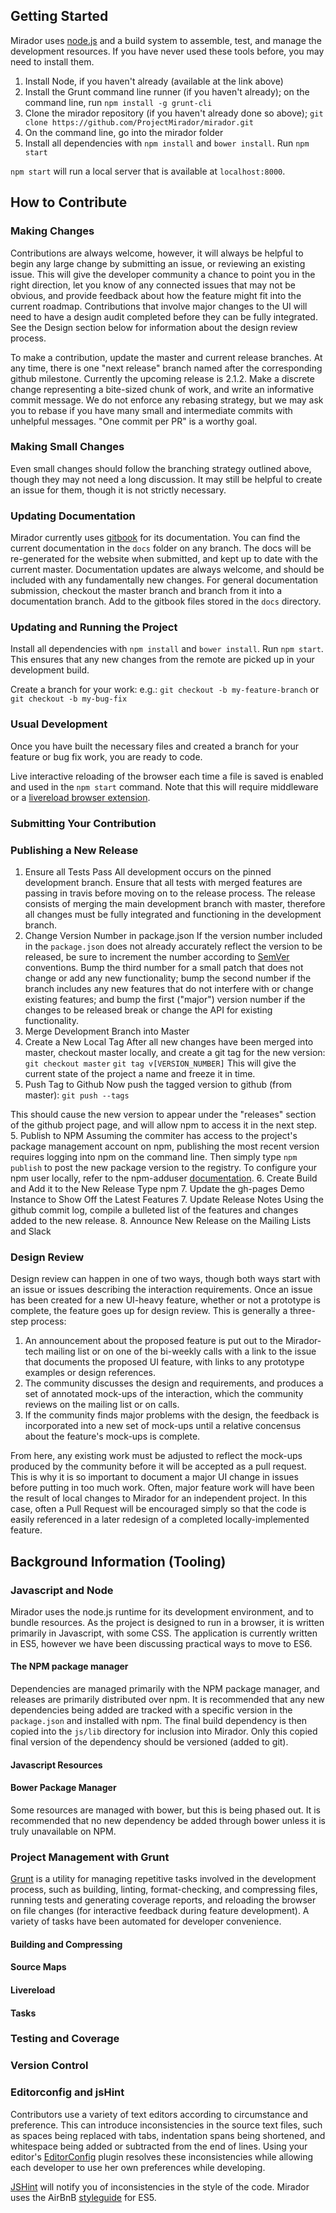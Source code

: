 ## Getting Started

Mirador uses [node.js](http://nodejs.org/) and a build system to assemble, test, and manage the development resources. If you have never used these tools before, you may need to install them.

 1. Install Node, if you haven't already (available at the link above)  
 2. Install the Grunt command line runner (if you haven't already); on the command line, run `npm install -g grunt-cli`  
 3. Clone the mirador repository (if you haven't already done so above); `git clone https://github.com/ProjectMirador/mirador.git`
 4. On the command line, go into the mirador folder
 5. Install all dependencies with `npm install` and `bower install`. Run `npm start`

`npm start` will run a local server that is available at `localhost:8000`.

## How to Contribute
### Making Changes 
Contributions are always welcome, however, it will always be helpful to begin any large change by submitting an issue, or reviewing an existing issue. This will give the developer community a chance to point you in the right direction, let you know of any connected issues that may not be obvious, and provide feedback about how the feature might fit into the current roadmap. Contributions that involve major changes to the UI will need to have a design audit completed before they can be fully integrated. See the Design section below for information about the design review process.

To make a contribution, update the master and current release branches. At any time, there is one "next release" branch named after the corresponding github milestone. Currently the upcoming release is 2.1.2. Make a discrete change representing a bite-sized chunk of work, and write an informative commit message. We do not enforce any rebasing strategy, but we may ask you to rebase if you have many small and intermediate commits with unhelpful messages. "One commit per PR" is a worthy goal.
### Making Small Changes
Even small changes should follow the branching strategy outlined above, though they may not need a long discussion. It may still be helpful to create an issue for them, though it is not strictly necessary.
### Updating Documentation
Mirador currently uses [gitbook](https://github.com/GitbookIO/gitbook) for its documentation. You can find the current documentation in the `docs` folder on any branch. The docs will be re-generated for the website when submitted, and kept up to date with the current master.
Documentation updates are always welcome, and should be included with any fundamentally new changes. For general documentation submission, checkout the master branch and branch from it into a documentation branch. Add to the gitbook files stored in the `docs` directory.
### Updating and Running the Project
Install all dependencies with `npm install` and `bower install`. Run `npm start`. This ensures that any new changes from the remote are picked up in your development build.

Create a branch for your work:
e.g.: `git checkout -b my-feature-branch` or `git checkout -b my-bug-fix`

### Usual Development
Once you have built the necessary files and created a branch for your feature or bug fix work, you are ready to code. 

Live interactive reloading of the browser each time a file is saved is enabled and used in the `npm start` command. Note that this will require middleware or a [livereload browser extension](http://feedback.livereload.com/knowledgebase/articles/86242-how-do-i-install-and-use-the-browser-extensions). 
### Submitting Your Contribution
### Publishing a New Release
1. Ensure all Tests Pass
 All development occurs on the pinned development branch. Ensure that all tests with merged features are passing in travis before moving on to the release process. The release consists of merging the main development branch with master, therefore all changes must be fully integrated and functioning in the development branch.
1. Change Version Number in package.json
 If the version number included in the `package.json` does not already accurately reflect the version to be released, be sure to increment the number according to [SemVer](http://semver.org/) conventions. Bump the third number for a small patch that does not change or add any new functionality; bump the second number if the branch includes any new features that do not interfere with or change existing features; and bump the first ("major") version number if the changes to be released break or change the API for existing functionality.  
2. Merge Development Branch into Master
3. Create a New Local Tag
After all new changes have been merged into master, checkout master locally, and create a git tag for the new version:
`git checkout master`
`git tag v[VERSION_NUMBER]`
This will give the current state of the project a name and freeze it in time.
4. Push Tag to Github
Now push the tagged version to github (from master):
`git push --tags`

This should cause the new version to appear under the "releases" section of the github project page, and will allow npm to access it in the next step.
5. Publish to NPM
Assuming the commiter has access to the project's package management account on npm, publishing the most recent version requires logging into npm on the command line.
Then simply type `npm publish` to post the new package version to the registry.
To configure your npm user locally, refer to the npm-adduser [documentation](https://docs.npmjs.com/cli/adduser).
6. Create Build and Add it to the New Release
Type npm
7. Update the gh-pages Demo Instance to Show Off the Latest Features
7. Update Release Notes
Using the github commit log, compile a bulleted list of the features and changes added to the new release.
8. Announce New Release on the Mailing Lists and Slack

### Design Review
Design review can happen in one of two ways, though both ways start with an issue or issues describing the interaction requirements. Once an issue has been created for a new UI-heavy feature, whether or not a prototype is complete, the feature goes up for design review. This is generally a three-step process:
1. An announcement about the proposed feature is put out to the Mirador-tech mailing list or on one of the bi-weekly calls with a link to the issue that documents the proposed UI feature, with links to any prototype examples or design references.
2. The community discusses the design and requirements, and produces a set of annotated mock-ups of the interaction, which the community reviews on the mailing list or on calls.
3. If the community finds major problems with the design, the feedback is incorporated into a new set of mock-ups until a relative concensus about the feature's mock-ups is complete.

From here, any existing work must be adjusted to reflect the mock-ups produced by the community before it will be accepted as a pull request. This is why it is so important to document a major UI change in issues before putting in too much work. Often, major feature work will have been the result of local changes to Mirador for an independent project. In this case, often a Pull Request will be encouraged simply so that the code is easily referenced in a later redesign of a completed locally-implemented feature.
## Background Information (Tooling)
### Javascript and Node
Mirador uses the node.js runtime for its development environment, and to bundle resources. As the project is designed to run in a browser, it is written primarily in Javascript, with some CSS. The application is currently written in ES5, however we have been discussing practical ways to move to ES6.
#### The NPM package manager
Dependencies are managed primarily with the NPM package manager, and releases are primarily distributed over npm. It is recommended that any new dependencies being added are tracked with a specific version in the `package.json` and installed with npm. The final build dependency is then copied into the `js/lib` directory for inclusion into Mirador. Only this copied final version of the dependency should be versioned (added to git).
#### Javascript Resources
#### Bower Package Manager
Some resources are managed with bower, but this is being phased out. It is recommended that no new dependency be added through bower unless it is truly unavailable on NPM.
### Project Management with Grunt
[Grunt](http://gruntjs.com/) is a utility for managing repetitive tasks involved in the development process, such as building, linting, format-checking, and compressing files, running tests and generating coverage reports, and reloading the browser on file changes (for interactive feedback during feature development). A variety of tasks have been automated for developer convenience.
#### Building and Compressing
#### Source Maps
#### Livereload
#### Tasks
### Testing and Coverage
### Version Control
### Editorconfig and jsHint
Contributors use a variety of text editors according to circumstance and preference. This can introduce inconsistencies in the source text files, such as spaces being replaced with tabs, indentation spans being shortened, and whitespace being added or subtracted from the end of lines. Using your editor's [EditorConfig](http://editorconfig.org/) plugin resolves these inconsistencies while allowing each developer to use her own preferences while developing.

[JSHint](http://jshint.com) will notify you of inconsistencies in the style of the code. Mirador uses the AirBnB [styleguide](https://github.com/airbnb/javascript/tree/es5-deprecated/es5) for ES5. 
